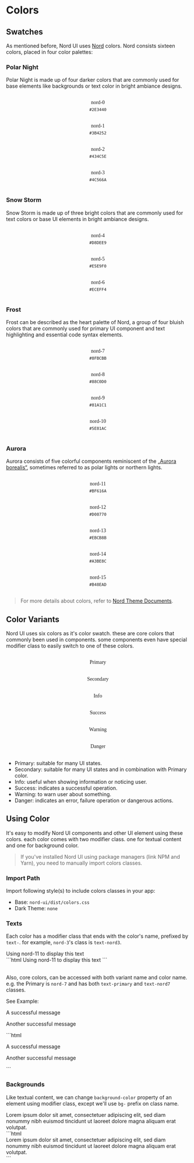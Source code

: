 # Colors

## Swatches

As mentioned before, Nord UI uses [Nord](https://www.nordtheme.com) colors. Nord consists sixteen colors, placed in four color palettes:

### Polar Night

Polar Night is made up of four darker colors that are commonly used for base elements like backgrounds or text color in bright ambiance designs.

<div class="row justify-center">
	<div class="col xs-2 bg-nord0 color-swatch">
		nord-0
		<div class="hex-code">#2E3440</div>
	</div>
	<div class="col xs-2 bg-nord1 color-swatch">
		nord-1
		<div class="hex-code">#3B4252</div>
	</div>
	<div class="col xs-2 bg-nord2 color-swatch">
		nord-2
		<div class="hex-code">#434C5E</div>
	</div>
	<div class="col xs-2 bg-nord3 color-swatch">
		nord-3
		<div class="hex-code">#4C566A</div>
	</div>
</div>

### Snow Storm

Snow Storm is made up of three bright colors that are commonly used for text colors or base UI elements in bright ambiance designs.

<div class="row justify-center">
	<div class="col xs-2 bg-nord4 color-swatch light">
		nord-4
		<div class="hex-code light">#D8DEE9</div>
	</div>
	<div class="col xs-2 bg-nord5 color-swatch light">
		nord-5
		<div class="hex-code light">#E5E9F0</div>
	</div>
	<div class="col xs-2 bg-nord6 color-swatch light">
		nord-6
		<div class="hex-code light">#ECEFF4</div>
	</div>
</div>

### Frost

Frost can be described as the heart palette of Nord, a group of four bluish colors that are commonly used for primary UI component and text highlighting and essential code syntax elements.

<div class="row justify-center">
	<div class="col xs-2 bg-nord7 color-swatch">
		nord-7
		<div class="hex-code light">#8FBCBB</div>
	</div>
	<div class="col xs-2 bg-nord8 color-swatch">
		nord-8
		<div class="hex-code light">#88C0D0</div>
	</div>
	<div class="col xs-2 bg-nord9 color-swatch">
		nord-9
		<div class="hex-code light">#81A1C1</div>
	</div>
	<div class="col xs-2 bg-nord10 color-swatch">
		nord-10
		<div class="hex-code light">#5E81AC</div>
	</div>
</div>

### Aurora

Aurora consists of five colorful components reminiscent of the [„Aurora borealis“](https://en.wikipedia.org/wiki/Aurora), sometimes referred to as polar lights or northern lights.

<div class="row justify-center">
	<div class="col xs-2 bg-nord11 color-swatch">
		nord-11
		<div class="hex-code light">#BF616A</div>
	</div>
	<div class="col xs-2 bg-nord12 color-swatch">
		nord-12
		<div class="hex-code light">#D08770</div>
	</div>
	<div class="col xs-2 bg-nord13 color-swatch">
		nord-13
		<div class="hex-code light">#EBCB8B</div>
	</div>
	<div class="col xs-2 bg-nord14 color-swatch">
		nord-14
		<div class="hex-code light">#A3BE8C</div>
	</div>
	<div class="col xs-2 bg-nord15 color-swatch">
		nord-15
		<div class="hex-code light">#B48EAD</div>
	</div>
</div>

> For more details about colors, refer to [Nord Theme Documents](https://www.nordtheme.com/docs/colors-and-palettes).


## Color Variants

Nord UI uses six colors as it's color swatch. these are core colors that commonly been used in components. some components even have special modifier class to easily switch to one of these colors.
<div class="row">
	<div class="col xs-2 bg-primary color-swatch">Primary</div>
	<div class="col xs-2 bg-secondary color-swatch">Secondary</div>
	<div class="col xs-2 bg-info color-swatch">Info</div>
	<div class="col xs-2 bg-success color-swatch">Success</div>
	<div class="col xs-2 bg-warning color-swatch">Warning</div>
	<div class="col xs-2 bg-danger color-swatch">Danger</div>
</div>

- <span class="text-primary">Primary:</span> suitable for many UI states.
- <span class="text-secondary">Secondary:</span> suitable for many UI states and in combination with Primary color.
- <span class="text-info">Info:</span> useful when showing information or noticing user.
- <span class="text-success">Success:</span> indicates a successful operation.
- <span class="text-warning">Warning:</span> to warn user about something.
- <span class="text-danger">Danger:</span> indicates an error, failure operation or dangerous actions.

## Using Color

It's easy to modify Nord UI components and other UI element using these colors. each color comes with two modifier class. one for textual content and one for background color.

> If you've installed Nord UI using package managers (link NPM and Yarn), you need to manually import colors classes.

### Import Path

Import following style(s) to include colors classes in your app:

- Base: `nord-ui/dist/colors.css`
- Dark Theme: `none`

### Texts
Each color has a modifier class that ends with the color's name, prefixed by `text-`. for example, `nord-3`'s class is `text-nord3`.

<div class='code-example'>
	<div class='preview'>
		<span class="text-nord11">Using nord-11 to display this text</span>
	</div>
	<div class='source'>
```html
<span class="text-nord11">Using nord-11 to display this text</span>
```
	</div>
</div>

<br>

Also, core colors, can be accessed with both variant name and color name. e.g. the Primary is `nord-7` and has both `text-primary` and `text-nord7` classes.

See Example:

<div class='code-example'>
	<div class='preview'>
		<p class="text-success">A successful message</p>
		<p class="text-nord14">Another successful message</p>
	</div>
	<div class='source'>
```html
<p class="text-success">A successful message</p>
<p class="text-nord14">Another successful message</p>
```
	</div>
</div>

### Backgrounds
Like textual content, we can change `background-color` property of an element using modifier class, except we'll use `bg-` prefix on class name.

<div class='code-example'>
	<div class='preview'>
		<div class="card">
			<div class="card-body bg-primary">
				Lorem ipsum dolor sit amet, consectetuer adipiscing elit, sed diam nonummy nibh euismod tincidunt ut laoreet dolore magna aliquam erat volutpat.
			</div>
		</div>
	</div>
	<div class='source'>
```html
<div class="card">
	<div class="card-body bg-primary">
		Lorem ipsum dolor sit amet, consectetuer adipiscing elit, sed diam nonummy nibh euismod tincidunt ut laoreet dolore magna aliquam erat volutpat.
	</div>
</div>
```
	</div>
</div>

<style type="text/css">
	.color-swatch {
		text-align: center;
		padding: 15px;
		font-family: 'Fira Code';
		color: var(--nord6)
	}
	.color-swatch.light {
		color: var(--nord0)
	}
	.color-swatch:first-child {
		border-top-left-radius: 3px;
		border-bottom-left-radius: 3px
	}
	.color-swatch:last-child {
		border-top-right-radius: 3px;
		border-bottom-right-radius: 3px
	}
	.hex-code {
		font-size: 0.8em;
		margin-top: 5px;
		color: var(--nord4);
		font-family: monospace;
	}
	.hex-code.light {
		color: var(--nord3);
	}
</style>